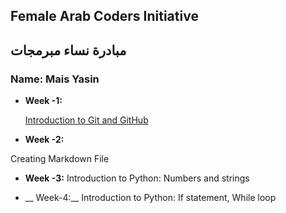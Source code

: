 ## Female Arab Coders Initiative
## مبادرة نساء مبرمجات  

### Name: Mais Yasin

* __Week -1:__

    [Introduction to Git and GitHub](https://github.com/mais2086/udemy-git)

* __Week -2:__

Creating Markdown File

* __Week -3:__
 Introduction to Python: Numbers and strings

* __ Week-4:__
Introduction to Python: If statement, While loop

